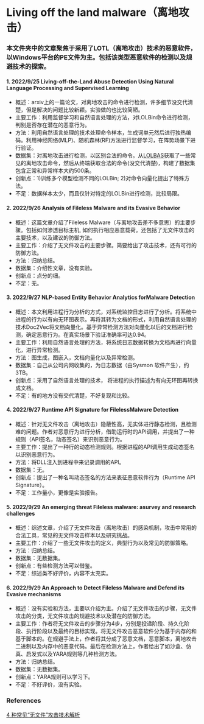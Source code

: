 # **Living off the land malware（离地攻击）**

### 本文件夹中的文章聚焦于采用了LOTL（离地攻击）技术的恶意软件，以Windows平台的PE文件为主。包括该类型恶意软件的检测以及规避技术的探索。


#### 1. 2022/9/25 Living-off-the-Land Abuse Detection Using Natural Language Processing and Supervised Learning
+ 概述：arxiv上的一篇论文，对离地攻击的命令进行检测，许多细节没交代清楚，但是解决的问题比较新颖。实验做的也比较简陋。
+ 主要工作：利用监督学习和自然语言处理的方法，对LOLBin命令进行检测，判别是否存在潜在的恶意行为。
+ 方法：利用自然语言处理的技术处理命令样本，生成词单元然后进行独热编码。利用神经网络(MLP)、随机森林(RF)方法进行监督学习，在阵势场景下进行验证。
+ 数据集：对离地攻击进行检测，以区别合法的命令。从[LOLBAS](https://lolbas-project.github.io/)获取了一些常见的离地攻击命令，然后从终端获取合法的命令(没交代清楚)，构建了数据集包含正常和异常样本大约500条。
+ 创新点：1)训练多个模型检测不同的LOLBin; 2)对命令向量化提出了特殊方法。
+ 不足：数据样本太少，而且仅针对特定的LOLBin进行检测，比较局限。


#### 2. 2022/9/26 Analysis of Fileless Malware and its Evasive Behavior
+ 概述：这篇文章介绍了Fileless Malware（与离地攻击差不多意思）的主要步骤。包括如何渗透目标主机, 如何执行相应恶意载荷。还包括了无文件攻击的主要技术，以及建议的防御方法。
+ 主要工作：介绍了无文件攻击的主要步骤。简要给出了攻击技术，还有可行的防御方法。
+ 方法：归纳总结。
+ 数据集：介绍性文章，没有实验。
+ 创新点：点分的细。
+ 不足：无。

#### 3. 2022/9/27 NLP-based Entity Behavior Analytics forMalware Detection
+ 概述：本文利用进程行为分析的方式，对系统监控日志进行了分析。将系统中进程的行为以有向无环图表示。再将其转为文档的形式，利用自然语言处理的技术Doc2Vec将文档向量化。基于异常检测方法对向量化以后的文档进行检测，确定恶意行为。在真实场景下验证准确率可达0.94。
+ 主要工作：利用自然语言处理的方法，将系统日志数据转换为文档再进行向量化，进行异常检测。
+ 方法：图生成，图嵌入，文档向量化以及异常检测。
+ 数据集：自己从公司内网收集的，为日志数据（由Sysmon 软件产生），约3TB。
+ 创新点：采用了自然语言处理的技术， 将进程的执行描述为有向无环图再转换成文档。
+ 不足：有的地方没有交代清楚，不好复现和比较。

#### 4. 2022/9/27 Runtime API Signature for FilelessMalware Detection
+ 概述：针对无文件攻击（离地攻击）隐蔽性高，无实体进行静态检测，且检测难的问题。作者对恶意行为进行分析，借助运行时的API调用，并提出了一种规则（API签名，动态签名）来识别恶意行为。
+ 主要工作：提出了一种行的动态检测规则。根据进程的API调用生成动态签名以识别恶意行为。
+ 方法：将DLL注入到进程中来记录调用的API。
+ 数据集：无。
+ 创新点：提出了一种名叫动态签名的方法来表征恶意软件行为（Runtime API Signature）。
+ 不足：工作量小，更像是实验报告。

#### 5. 2022/9/29 An emerging threat Fileless malware: asurvey and research challenges
+ 概述：综述文章，介绍了无文件攻击（离地攻击）的感染机制，攻击中常用的合法工具，常见的无文件攻击样本以及研究挑战。
+ 主要工作：介绍了一些无文件攻击的定义，典型行为以及常见的防御策略。
+ 方法：归纳总结。
+ 数据集：无数据集。
+ 创新点：有些检测方法可以借鉴。
+ 不足：综述类不好评价，内容不太充实。

#### 6. 2022/9/29 An Approach to Detect Fileless Malware and  Defend its Evasive mechanisms 
+ 概述：没有实验和方法，主要以介绍为主。介绍了无文件攻击的步骤，无文件攻击的分类，无文件攻击的规避技术以及潜在的防御方法。
+ 主要工作：作者将无文件攻击的步骤分为4步，分别是投递阶段、持久化阶段、执行阶段以及最终的目标实现。将无文件攻击恶意软件分为基于内存的和基于脚本的。在规避手法上，作者将其分成了恶意文档，恶意脚本，离地攻击二进制以及内存中的恶意代码。最后在检测方法上，作者给出了如沙盒、仿真、启发式以及YARA规则等几种检测方法。
+ 方法：归纳总结。
+ 数据集：无数据集。
+ 创新点：YARA规则可以学习下。
+ 不足：不好评价，没有实验。


### References
[4 种常见“无文件”攻击技术解析](https://zhuanlan.zhihu.com/p/49563271)
